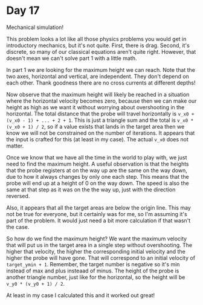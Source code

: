 # Day 17

Mechanical simulation!

This problem looks a lot like all those physics problems you would get in introductory mechanics, but it's not quite.  First, there is drag.  Second, it's discrete, so many of our classical equations aren't quite right.  However, that doesn't mean we can't solve part 1 with a little math.

In part 1 we are looking for the maximum height we can reach.  Note that the two axes, horizontal and vertical, are independent.  They don't depend on each other.  Thank goodness there are no cross currents at different depths!

Now observe that the maximum height will likely be reached in a situation where the horizontal velocity becomes zero, because then we can make our height as high as we want it without worrying about overshooting in the horizontal.  The total distance that the probe will travel horizontally is `v_x0 + (v_x0 - 1) + ... + 2 + 1`.  This is just a triangle sum and the total is `v_x0 * (v_x0 + 1) / 2`, so if a value exists that lands in the target area then we know we will not be constrained on the number of iterations.  It appears that the input is crafted for this (at least in my case).  The actual `v_x0` does not matter.

Once we know that we have all the time in the world to play with, we just need to find the maximum height.  A useful observation is that the heights that the probe registers at on the way up are the same on the way down, due to how it always changes by only one each step.  This means that the probe will end up at a height of 0 on the way down.  The speed is also the same at that step as it was on the the way up, just with the direction reversed.

Also, it appears that all the target areas are below the origin line.  This may not be true for everyone, but it certainly was for me, so I'm assuming it's part of the problem.  It would just need a bit more calculation if that wasn't the case.

So how do we find the maximum height?  We want the maximum velocity that will put us in the target area in a single step without overshooting.  The higher that velocity, the higher the corresponding initial velocity and the higher the probe will have gone.  That will correspond to an initial velocity of `target_ymin + 1`.  Remember, the target number is negative so it's min instead of max and plus insteaad of minus. The height of the probe is another triangle number, just like for the horizontal, so the height will be `v_y0 * (v_y0 + 1) / 2`.

At least in my case I calculated this and it worked out great!